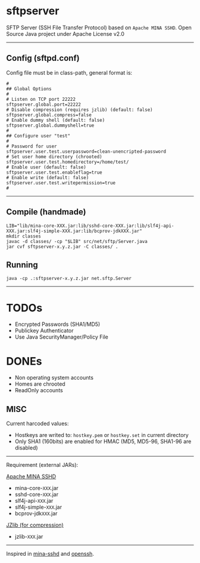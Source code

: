# sftpserver

SFTP Server (SSH File Transfer Protocol) based on `Apache MINA SSHD`. Open Source Java project under Apache License v2.0

---

## Config (sftpd.conf)
Config file must be in class-path, general format is:

	#
	## Global Options
	#
	# Listen on TCP port 22222
	sftpserver.global.port=22222
	# Disable compression (requires jzlib) (default: false)
	sftpserver.global.compress=false
	# Enable dummy shell (default: false)
	sftpserver.global.dummyshell=true
	#
	## Configure user "test"
	#
	# Password for user
	sftpserver.user.test.userpassword=clean-unencripted-password
	# Set user home directory (chrooted)
	sftpserver.user.test.homedirectory=/home/test/
	# Enable user (default: false)
	sftpserver.user.test.enableflag=true
	# Enable write (default: false)
	sftpserver.user.test.writepermission=true
	#

---

## Compile (handmade)

    LIB="lib/mina-core-XXX.jar:lib/sshd-core-XXX.jar:lib/slf4j-api-XXX.jar:slf4j-simple-XXX.jar:lib/bcprov-jdkXXX.jar"
    mkdir classes
    javac -d classes/ -cp "$LIB" src/net/sftp/Server.java
    jar cvf sftpserver-x.y.z.jar -C classes/ .

## Running

    java -cp .:sftpserver-x.y.z.jar net.sftp.Server

---

# TODOs

* Encrypted Passwords (SHA1/MD5)
* Publickey Authenticator
* Use Java SecurityManager/Policy File

# DONEs

* Non operating system accounts
* Homes are chrooted
* ReadOnly accounts

## MISC
Current harcoded values:

* Hostkeys are writed to: `hostkey.pem` or `hostkey.set` in current directory
* Only SHA1 (160bits) are enabled for HMAC (MD5, MD5-96, SHA1-96 are disabled)

---

Requirement (external JARs):

[Apache MINA SSHD](http://mina.apache.org/sshd-project/)

* mina-core-`XXX`.jar
* sshd-core-`XXX`.jar
* slf4j-api-`XXX`.jar
* slf4j-simple-`XXX`.jar
* bcprov-jdk`XXX`.jar

[JZlib (for compression)](http://www.jcraft.com/jzlib/)

* jzlib-`XXX`.jar

---
Inspired in [mina-sshd](http://svn.apache.org/viewvc/mina/sshd/tags/sshd-0.8.0/sshd-core/src/main/java/org/apache/sshd/SshServer.java?view=markup) and [openssh](http://www.openssh.org/).
